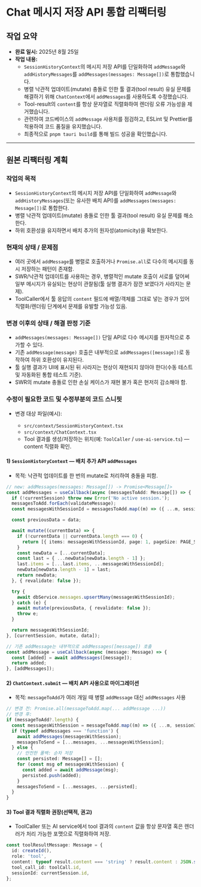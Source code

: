 # Chat 메시지 저장 API 통합 리팩터링

## 작업 요약

- **완료 일시:** 2025년 8월 25일
- **작업 내용:**
  - `SessionHistoryContext`의 메시지 저장 API를 단일화하여 `addMessage`와 `addHistoryMessages`를 `addMessages(messages: Message[])`로 통합했습니다.
  - 병렬 낙관적 업데이트(mutate) 충돌로 인한 툴 결과(tool result) 유실 문제를 해결하기 위해 `ChatContext`에서 `addMessages`를 사용하도록 수정했습니다.
  - Tool-result의 `content`를 항상 문자열로 직렬화하여 렌더링 오류 가능성을 제거했습니다.
  - 관련하여 코드베이스의 `addMessage` 사용처를 점검하고, ESLint 및 Prettier를 적용하여 코드 품질을 유지했습니다.
  - 최종적으로 `pnpm tauri build`를 통해 빌드 성공을 확인했습니다.

---

## 원본 리팩터링 계획

### 작업의 목적

- `SessionHistoryContext`의 메시지 저장 API를 단일화하여 `addMessage`와 `addHistoryMessages`(또는 유사한 배치 API)를 `addMessages(messages: Message[])`로 통합한다.
- 병렬 낙관적 업데이트(mutate) 충돌로 인한 툴 결과(tool result) 유실 문제를 해소한다.
- 하위 호환성을 유지하면서 배치 추가의 원자성(atomicity)을 확보한다.

### 현재의 상태 / 문제점

- 여러 곳에서 `addMessage`를 병렬로 호출하거나 `Promise.all`로 다수의 메시지를 동시 저장하는 패턴이 존재함.
- SWR/낙관적 업데이트를 사용하는 경우, 병렬적인 mutate 호출이 서로를 덮어써 일부 메시지가 유실되는 현상이 관찰됨(툴 실행 결과가 잠깐 보였다가 사라지는 문제).
- ToolCaller에서 툴 응답의 `content` 필드에 배열/객체를 그대로 넣는 경우가 있어 직렬화/렌더링 단계에서 문제를 유발할 가능성 있음.

### 변경 이후의 상태 / 해결 판정 기준

- `addMessages(messages: Message[])` 단일 API로 다수 메시지를 원자적으로 추가할 수 있다.
- 기존 `addMessage(message)` 호출은 내부적으로 `addMessages([message])`로 동작하여 하위 호환성이 유지된다.
- 툴 실행 결과가 UI에 표시된 뒤 사라지는 현상이 재현되지 않아야 한다(수동 테스트 및 자동화된 통합 테스트 기준).
- SWR의 mutate 충돌로 인한 손실 케이스가 재현 불가 혹은 현저히 감소해야 함.

### 수정이 필요한 코드 및 수정부분의 코드 스니핏

- 변경 대상 파일(예시):

  - `src/context/SessionHistoryContext.tsx`
  - `src/context/ChatContext.tsx`
  - Tool 결과를 생성/저장하는 위치(예: `ToolCaller` / `use-ai-service.ts`) — content 직렬화 확인.


#### 1) `SessionHistoryContext` — 배치 추가 API `addMessages`

- 목적: 낙관적 업데이트를 한 번의 mutate로 처리하여 충돌을 피함.

```ts
// new: addMessages(messages: Message[]) -> Promise<Message[]>
const addMessages = useCallback(async (messagesToAdd: Message[]) => {
  if (!currentSession) throw new Error('No active session.');
  messagesToAdd.forEach(validateMessage);
  const messagesWithSessionId = messagesToAdd.map((m) => ({ ...m, sessionId: currentSession.id }));

  const previousData = data;

  await mutate((currentData) => {
    if (!currentData || currentData.length === 0) {
      return [{ items: messagesWithSessionId, page: 1, pageSize: PAGE_SIZE, totalItems: messagesWithSessionId.length }];
    }
    const newData = [...currentData];
    const last = { ...newData[newData.length - 1] };
    last.items = [...last.items, ...messagesWithSessionId];
    newData[newData.length - 1] = last;
    return newData;
  }, { revalidate: false });

  try {
    await dbService.messages.upsertMany(messagesWithSessionId);
  } catch (e) {
    await mutate(previousData, { revalidate: false });
    throw e;
  }

  return messagesWithSessionId;
}, [currentSession, mutate, data]);

// 기존 addMessage는 내부적으로 addMessages([message]) 호출
const addMessage = useCallback(async (message: Message) => {
  const [added] = await addMessages([message]);
  return added;
}, [addMessages]);
```


#### 2) `ChatContext.submit` — 배치 API 사용으로 마이그레이션

- 목적: `messageToAdd`가 여러 개일 때 병렬 `addMessage` 대신 `addMessages` 사용

```ts
// 변경 전: Promise.all(messageToAdd.map(... addMessage ...))
// 변경 후:
if (messageToAdd?.length) {
  const messagesWithSession = messageToAdd.map((m) => ({ ...m, sessionId: currentSession.id }));
  if (typeof addMessages === 'function') {
    await addMessages(messagesWithSession);
    messagesToSend = [...messages, ...messagesWithSession];
  } else {
    // 안전한 폴백: 순차 저장
    const persisted: Message[] = [];
    for (const msg of messagesWithSession) {
      const added = await addMessage(msg);
      persisted.push(added);
    }
    messagesToSend = [...messages, ...persisted];
  }
}
```


#### 3) Tool 결과 직렬화 권장(선택적, 권고)

- ToolCaller 또는 AI service에서 tool 결과의 `content` 값을 항상 문자열 혹은 렌더러가 처리 가능한 포맷으로 직렬화하여 저장.

```ts
const toolResultMessage: Message = {
  id: createId(),
  role: 'tool',
  content: typeof result.content === 'string' ? result.content : JSON.stringify(result.content ?? ''),
  tool_call_id: toolCall.id,
  sessionId: currentSession.id,
};
```

